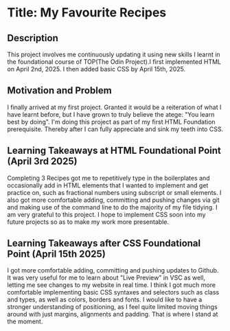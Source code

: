 <h1>Title: My Favourite Recipes</h1>

<h2>Description</h2>
<p>This project involves me continuously updating it using new skills I learnt in the foundational course of TOP(The Odin Project).I first implemented HTML on April 2nd, 2025. I then added basic CSS by April 15th, 2025. </p>


<h2> Motivation and Problem</h2>
<p>I finally arrived at my first project. Granted it would be a reiteration of what I have learnt before, but I have grown to truly believe the atege: "You learn best by doing". I'm doing this project as part of my first HTML Foundation prerequisite. Thereby after I can fully appreciate and sink my teeth into CSS.</p>

<h2>Learning Takeaways at HTML Foundational Point (April 3rd 2025)</h2>
<p>Completing 3 Recipes got me to repetitively type in the boilerplates and occasionally add in HTML elements that I wanted to implement and get practice on, such as fractional numbers using subscript or small elements. I also got more comfortable adding, committing and pushing changes via git and making use of the command line to do the majority of my file tidying. I am very grateful to this project. I hope to implement CSS soon into my future projects so as to make my work more presentable.</p>

<h2>Learning Takeaways after CSS Foundational Point (April 15th 2025)</h2>
<p>I got more comfortable adding, committing and pushing updates to Github. It was very useful for me to learn about "Live Preview" in VSC as well, letting me see changes to my website in real time. I think I got much more comfortable implementing basic CSS syntaxes and selectors such as class and types, as well as colors, borders and fonts. I would like to have a stronger understanding of positioning, as I feel quite limited moving things around with just margins, alignments and padding. That is where I stand at the moment.</p>
